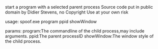 start a program with a selected parent process
Source code put in public domain by Didier Stevens, no Copyright
Use at your own risk

usage: spoof.exe program ppid showWindow

params:
program:The commandline of the child process,may include arguments.
ppid:The parent processID 
showWindow:The window style of the child process.
